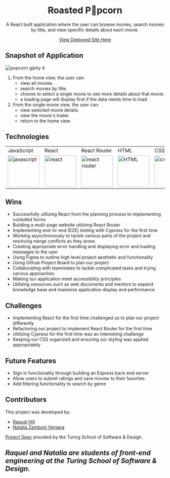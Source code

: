 <div align="center">
<h1>Roasted P🍿pcorn</h1>
<p>A React built application where the user can browse movies, search movies by title, and view specific details about each movie.</p>
<a href="https://roasted-popcorn-mod3.surge.sh/">View Deployed Site Here</a>
</div>


## Snapshot of Application

![popcorn giphy 4](https://user-images.githubusercontent.com/81186709/139349542-1619f773-6367-4f21-a20f-ed00015ee506.gif)



1. From the home view, the user can:
    - view all movies. 
    - search movies by title.
    - choose to select a single movie to see more details about that movie.
    - a loading page will display first if the data needs time to load.
2. From the single movie view, the user can:
    - view selected movie details.
    - view the movie's trailer.
    - return to the home view.

## Technologies

<table>
    <tr>
        <td>JavaScript</td>
        <td>React</td>
        <td>React Router</td>
        <td>HTML</td>
        <td>CSS</td>
        <td>Figma</td>
        <td>Cypress</td>
        <td>Heroku</td>
        <td>Fetch API</td>
    </tr>
    </tr>
        <td><img src="https://user-images.githubusercontent.com/73092355/119360616-074c6580-bc68-11eb-8ac1-f1ca05b87bf8.png" alt="javascript" width="100" height="auto" /></td>
        <td><img src="https://user-images.githubusercontent.com/73092355/119361040-74f89180-bc68-11eb-845a-29ec9f93f095.png" alt="react" width="100" height="auto" /></td>
        <td><img src="https://user-images.githubusercontent.com/73092355/119361186-9d808b80-bc68-11eb-97ee-05bde2700716.png" alt="react router" width="100" height="auto" /></td>
        <td><img src="https://user-images.githubusercontent.com/73092355/119402191-d553f700-bc99-11eb-8cd3-6ef44023d530.png" alt="HTML" width="100" height="auto" /></td>
        <td><img src="https://user-images.githubusercontent.com/73092355/119402395-1e0bb000-bc9a-11eb-9173-30403b8848d1.png" alt="css" width="100" height="auto" /></td>
        <td><img src="https://cdn.freebiesupply.com/logos/large/2x/figma-1-logo-png-transparent.png" alt="figma" width="100" height="auto" /></td>
        <td><img src="https://user-images.githubusercontent.com/73092355/119361263-b5f0a600-bc68-11eb-9f41-8e10aa013e7a.png" alt="Cypress" width="100" height="auto" /></td>
        <td><img src="https://user-images.githubusercontent.com/73092355/119402483-3bd91500-bc9a-11eb-9465-edf38b6a68d3.png" alt="Heroku" width="100" height="auto" /></td>
         <td><img src="https://www.freecodecamp.org/news/content/images/size/w2000/2020/08/wall-2.jpeg" alt="Heroku" width="100" height="auto" /></td>
    </tr>
</table>

## Wins

- Successfully utilizing React from the planning process to implementing contolled forms
- Building a multi-page website utilizing React Router
- Implementing end-to-end (E2E) testing with Cypress for the first time
- Working asynchronously to tackle various parts of the project and resolving merge conflicts as they arose
- Creating appropriate error handling and displaying error and loading messages to the user
- Using Figma to outline high level project aesthetic and functionality
- Using Github Project Board to plan our project
- Collaborating with teammates to tackle complicated tasks and trying various approaches
- Making our application meet accessibility principles  
- Utilizing resources such as web documents and mentors to expand knowledge base and maximize application display and performance

## Challenges

- Implementing React for the first time challenged us to plan our project differently
- Refactoring our project to implement React Router for the first time
- Utilizing Cypress for the first time was an interesting challenge
- Keeping our CSS organized and ensuring our styling was applied appropriately

## Future Features

- Sign in functionality through building an Express back end server
- Allow users to submit ratings and save movies to their favorites
- Add filtering functionality to search by genre

## Contributors

This project was developed by:

- [Raquel Hill](https://github.com/Raquelhill)
- [Natalia Zamboni Vergara](https://github.com/nzambonivergara)

[Project Spec](https://frontend.turing.edu/projects/module-3/rancid-tomatillos-v3.html) provided by the Turing School of Software & Design.

*Raquel and Natalia are students of front-end engineering at the Turing School of Software & Design.*
---
